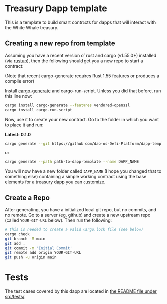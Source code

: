 # Treasury Dapp template

This is a template to build smart contracts for dapps that will interact with the White Whale treasury.

## Creating a new repo from template

Assuming you have a recent version of rust and cargo (v1.55.0+) installed
(via [rustup](https://rustup.rs/)),
then the following should get you a new repo to start a contract:

(Note that recent cargo-generate requires Rust 1.55 features or produces a compile error)

Install [cargo-generate](https://github.com/ashleygwilliams/cargo-generate) and cargo-run-script.
Unless you did that before, run this line now:

```sh
cargo install cargo-generate --features vendored-openssl
cargo install cargo-run-script
```

Now, use it to create your new contract.
Go to the folder in which you want to place it and run:

**Latest: 0.1.0**

```sh
cargo generate --git https://github.com/dao-os-Defi-Platform/dapp-template.git --name DAPP_NAME
````

or

```sh
cargo generate --path path-to-dapp-template --name DAPP_NAME
````

You will now have a new folder called `DAPP_NAME` (I hope you changed that to something else)
containing a simple working contract using the base elements for a treasury dapp you can customize.

## Create a Repo

After generating, you have a initialized local git repo, but no commits, and no remote.
Go to a server (eg. github) and create a new upstream repo (called `YOUR-GIT-URL` below).
Then run the following:

```sh
# this is needed to create a valid Cargo.lock file (see below)
cargo check
git branch -M main
git add .
git commit -m 'Initial Commit'
git remote add origin YOUR-GIT-URL
git push -u origin main
```

# Tests
The test cases covered by this dapp are located in [the README file under src/tests/](src/tests/README.md).
